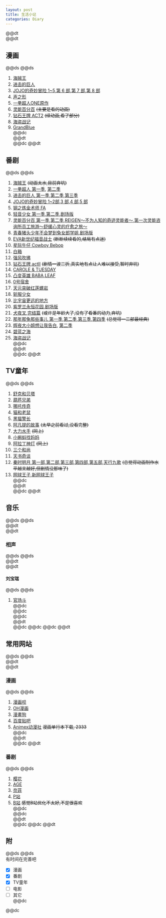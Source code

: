 ```yaml
---  
layout: post  
title: 生活小记  
categories: Diary  
---  
```

@@dt  
@@dt
## 漫画
@@ds
@@ds  
1. [海贼王](https://dogemanga.com/m/%E6%B5%B7%E8%B3%8A%E7%8E%8B/gt9rgUMw)  
2. [进击的巨人](https://dogemanga.com/m/%E6%B5%B7%E8%B3%8A%E7%8E%8B/gt9rgUMw)  
3. [JOJO的奇妙冒险 1~5](https://dogemanga.com/m/JOJO%E5%A5%87%E5%A6%99%E5%86%92%E9%9A%AA/_fI1qpHK),[第 6 部](https://manga.bilibili.com/detail/mc25451),[第 7 部](https://manga.bilibili.com/detail/mc25479),[第 8 部](https://manga.bilibili.com/detail/mc25449)  
4. [声之形](https://dogemanga.com/m/%E5%A3%B0%E4%B9%8B%E5%BD%A2/unMPlXH8)  
5. [一拳超人ONE原作](https://dogemanga.com/m/%E4%B8%80%E5%87%BB%E7%94%B7ONE%E5%8E%9F%E4%BD%9C%E7%89%88/7hFqtcmC)  
6. [灵能百分百](https://dogemanga.com/m/%E7%81%B5%E8%83%BD%E7%99%BE%E5%88%86%E7%99%BE/v6kjUCSp) ~~(主要是看的动画)~~  
8. [钻石王牌 ACT2](https://www.ohmanhua.com/15291/) ~~(续动画,看了部分)~~  
8. [海盗战记](https://www.ohmanhua.com/15008/)  
9. [GrandBlue](https://www.manhuabei.com/manhua/GrandBlue/)  
@@dc  
@@dt  
@@dc
@@dt
## 番剧
@@ds
@@ds  
1. [海贼王](http://www.imomoe.in/view/189.html) ~~(动画太水,目前弃坑)~~  
2. [一拳超人 第一季](http://www.imomoe.in/view/1409.html), [第二季](http://www.imomoe.in/view/290.html)  
3. [进击的巨人 第一季](http://www.imomoe.in/view/4225.html),[第二季](http://www.imomoe.in/view/2489.html),[第三季](http://www.imomoe.in/view/7047.html)  
4. [JOJO的奇妙冒险 1~2部](http://www.imomoe.in/view/1801.html),[3 部](http://www.imomoe.in/view/2499.html),[4 部](http://www.imomoe.in/view/208.html),[5 部](http://www.imomoe.in/view/7587.html)  
5. [钢之炼金术师 FA](http://www.imomoe.in/view/1403.html)  
6. [轻音少女 第一季](http://www.imomoe.in/view/4992.html),[第二季](http://www.imomoe.in/view/5827.html),[剧场版](http://www.imomoe.in/view/3333.html)  
7. [灵能百分百 第一季](http://www.imomoe.in/view/737.html),[第二季](http://www.imomoe.in/view/7427.html),[REIGEN～不为人知的奇迹灵能者～](https://www.agefans.tv/detail/20180068),[第一次灵能咨询所员工旅游～舒缓心灵的疗愈之旅～](http://www.imomoe.in/view/7733.html)  
8. [青春猪头少年不会梦到兔女郎学姐](https://www.agefans.tv/detail/20180213),[剧场版](https://www.agefans.tv/detail/20190046)  
9. [EVA新世纪福音战士](http://www.imomoe.in/view/4998.html) ~~(断断续续看的,结局有点迷)~~  
10. [星际牛仔 Cowboy Bebop](https://www.bilibili.com/video/BV1Us411X7pH)  
11. [白箱](http://www.imomoe.in/view/1835.html)  
11. [强风吹拂](http://www.imomoe.in/view/7515.html)  
12. [钻石王牌](http://www.imomoe.in/view/2816.html),[actII](http://www.imomoe.in/view/7679.html) ~~(剧情一波三折,真实地有点让人难以接受,暂时弃坑)~~  
13. [CAROLE & TUESDAY](https://www.agefans.tv/detail/20190115)  
14. [凸变英雄 BABA](https://www.bilibili.com/bangumi/media/md5430/),[LEAF](https://www.bilibili.com/bangumi/media/md23352/)  
15. [0号宿舍](https://www.bilibili.com/bangumi/media/md132792/)  
16. [天元突破红莲螺岩](https://www.bilibili.com/bangumi/media/md27059477/)  
17. [斩服少女](https://www.bilibili.com/bangumi/media/md419/)  
18. [比宇宙更远的地方](https://www.bilibili.com/bangumi/media/md13032/)  
18. [紫罗兰永恒花园](http://www.imomoe.in/view/407.html),[剧场版](http://www.imomoe.in/view/7523.html)  
19. [犬夜叉](https://www.bilibili.com/bangumi/media/md28222083/),[完结篇](https://www.bilibili.com/bangumi/media/md28223352/) ~~(或许是年龄大了,没有了看番的动力,弃坑)~~  
21. [那年那兔那些事儿 第一季](https://www.bilibili.com/bangumi/media/md1689/),[第二季](https://www.bilibili.com/bangumi/media/md2967/),[第三季](https://www.bilibili.com/bangumi/media/md5559/),[第四季](https://www.bilibili.com/bangumi/media/md6018/) ~~(总觉得一二部最经典)~~  
23. [辉夜大小姐想让我告白](http://www.imomoe.in/view/7496.html), [第二季](http://www.imomoe.in/view/7787.html)  
24. [碧蓝之海](http://www.imomoe.in/view/7383.html)  
25. [海盗战记](http://www.imomoe.in/view/7426.html)  
@@dc  
@@dt  
@@dc
@@dt
## TV童年
@@ds
@@ds  
1. [舒克和贝塔](http://www.iqiyi.com/lib/m_200155914.html)  
2. [葫芦兄弟](https://www.iqiyi.com/a_19rrhbkfv1.html)  
3. [哪吒传奇](https://www.bilibili.com/bangumi/media/md2529/)  
4. [猫和老鼠](http://www.iqiyi.com/lib/m_200034714.html)  
5. [黑猫警长](http://www.iqiyi.com/lib/m_200027114.html)  
6. [阿凡提的故事](http://www.iqiyi.com/lib/m_200156314.html) ~~(太早之前看过,没看完整)~~  
7. [大力水手](http://www.iqiyi.com/a_19rrhcd0c5.html) ~~(同上)~~  
8. [小蝌蚪找妈妈](https://www.bilibili.com/bangumi/media/md2531/)  
9. [阿拉丁神灯](http://www.iqiyi.com/lib/m_206788814.html) ~~(同上)~~  
10. [三个和尚](https://www.iqiyi.com/lib/m_209090014.html)  
11. [天书奇谈](https://v.youku.com/v_show/id_XMzk5MjA2MjI5Ng==.html)  
20. [秦时明月 第一部](http://www.imomoe.in/view/5138.html),[第二部](http://www.imomoe.in/view/5246.html),[第三部](http://www.imomoe.in/view/5123.html),[第四部](http://www.imomoe.in/view/4951.html),[第五部](http://www.imomoe.in/view/4046.html),[天行九歌](https://www.bilibili.com/bangumi/media/md5633/) ~~(总觉得动画制作水平越来越好,但剧情没那味了)~~  
13. [网球王子](http://www.imomoe.in/view/4545.html),[新网球王子](http://www.imomoe.in/view/4955.html)  
@@dc  
@@dt  
@@dc
@@dt
## 音乐
@@ds
@@ds  
@@dt  
@@dt
### 相声
@@ds
@@ds  
@@dt  
@@dt
#### 刘宝瑞
@@ds
@@ds  
1. [官场斗](https://stujiangnaneducn-my.sharepoint.com/personal/1131170322_stu_jiangnan_edu_cn/_layouts/52/download.aspx?share=EWpFBEdDXmZJk0ujo-IrPpwBSrUOJA1mwKzBsRdt4AzRww)  
@@dc  
@@dc  
@@dc  
@@dt  
@@dc
@@dc
@@dc
@@dt
## 常用网站
@@ds
@@ds  
@@dt  
@@dt
### 漫画
@@ds
@@ds  
1. [漫画呗](https://www.manhuabei.com/)  
2. [OH漫画](https://www.ohmanhua.com/)  
3. [漫畫狗](https://dogemanga.com/)  
4. [百度贴吧](https://tieba.baidu.com/)  
5. [Animex动漫社](http://www.animetox.com/) ~~漫画单行本下载, 2333~~  
@@dc  
@@dt  
@@dc
@@dt
### 番剧
@@ds
@@ds  
1. [樱花](http://www.imomoe.in/)  
2. [AGE](https://www.agefans.tv/)  
3. [奈菲](https://www.nfmovies.com/)  
4. [P站](http://pilipili.cc/)  
5. [B站](https://bilibili.com/) ~~感觉B站优化不太好,不是很喜欢~~  
@@dc  
@@dc  
@@dt  
@@dc
@@dc
@@dt
## 附
@@ds
@@ds  
有时间在完善吧  
- [x] 漫画  
- [x] 番剧  
- [x] TV童年  
- [ ] 电影  
- [ ] 其它  
@@dc  

@@dc
